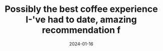 ---
layout: post
title: "Possibly the best coffee experience I-'ve had to date, amazing recommendation f"
date: 2024-01-16
city: "Unknown"
country: "Unknown"
continent: "World"
latitude: 
longitude: 
cafe_name: ""
rating: 
notes: "Possibly the best coffee experience I-'ve had to date, amazing recommendation from a workmate."
image_url: "/media/posts/202401/470219713_18483347077001623_1381117889439834312_n_17863362717037374.jpg"
images:
  - "/media/posts/202401/470219713_18483347077001623_1381117889439834312_n_17863362717037374.jpg"
  - "/media/posts/202401/470142420_18483347188001623_1622995400690833055_n_18091874974398983.jpg"
  - "/media/posts/202401/470155161_18483347239001623_6298194151902574805_n_17850104103117693.jpg"
  - "/media/posts/202401/470178699_18483347173001623_5762125700792206034_n_18053276128533435.jpg"
  - "/media/posts/202401/470221341_18483347179001623_2249478464908952876_n_18036301603672851.jpg"
  - "/media/posts/202401/470140275_18483347203001623_7926503043423805840_n_18410146066002436.jpg"
  - "/media/posts/202401/470153674_18483347161001623_8927803220433961301_n_18026317294742120.jpg"
  - "/media/posts/202401/470133974_18483347158001623_2506277624204810641_n_17985763664561961.jpg"
instagram_url: ""
---